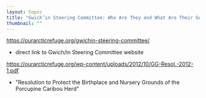 ```yaml
---
layout: topic
title: "Gwich’in Steering Committee: Who Are They and What Are Their Goals"
thumbnail: ""
---
```

<https://ourarcticrefuge.org/gwichin-steering-committee/>

* direct link to Gwich/in Steering Committee website

<https://ourarcticrefuge.org/wp-content/uploads/2012/10/GG-Resol.-2012-1.pdf>

* "Resolution to Protect the Birthplace and Nursery Grounds of the Porcupine Caribou Herd"